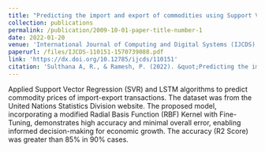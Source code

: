 ```yaml
---
title: "Predicting the import and export of commodities using Support Vector Regression and Long Short-Term prediction models"
collection: publications
permalink: /publication/2009-10-01-paper-title-number-1
date: 2022-01-20
venue: 'International Journal of Computing and Digital Systems (IJCDS)'
paperurl: /files/IJCDS-110151-1570739088.pdf
link: 'https://dx.doi.org/10.12785/ijcds/110151'
citation: 'Sulthana A, R., & Ramesh, P. (2022). &quot;Predicting the import and export of commodities using support vector regression and long short-term prediction models.&quot; <i>International Journal of Computing and Digital Systems</i>, 11(1), 635–647, https://dx.doi.org/10.12785/ijcds/110151'
---
```

Applied Support Vector Regression (SVR) and LSTM algorithms to predict commodity prices of import-export transactions. The dataset was from the United Nations Statistics Division website. The proposed model, incorporating a modified Radial Basis Function (RBF) Kernel with Fine-Tuning, demonstrates high accuracy and minimal overall error, enabling informed decision-making for economic growth. The accuracy (R2 Score) was greater than 85% in 90% cases.
